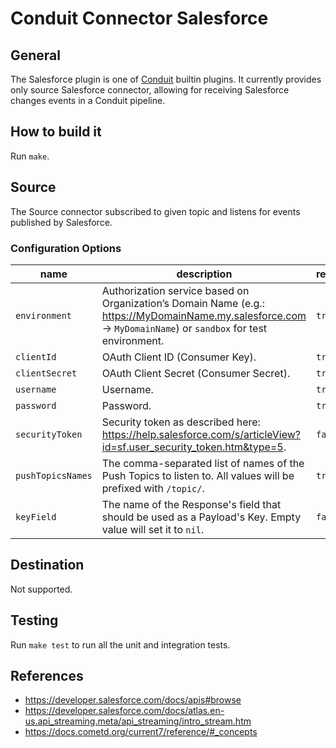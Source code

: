 # Conduit Connector Salesforce

## General

The Salesforce plugin is one of [Conduit](https://github.com/ConduitIO/conduit) builtin plugins.
It currently provides only source Salesforce connector, allowing for receiving Salesforce changes events in a Conduit pipeline.

## How to build it

Run `make`.

## Source

The Source connector subscribed to given topic and listens for events published by Salesforce.

### Configuration Options

| name              | description                                                                                                                                                   | required | default |
|-------------------|---------------------------------------------------------------------------------------------------------------------------------------------------------------|----------|---------|
| `environment`     | Authorization service based on Organization’s Domain Name (e.g.: https://MyDomainName.my.salesforce.com -> `MyDomainName`) or `sandbox` for test environment. | `true`   |         |
| `clientId`        | OAuth Client ID (Consumer Key).                                                                                                                               | `true`   |         |
| `clientSecret`    | OAuth Client Secret (Consumer Secret).                                                                                                                        | `true`   |         |
| `username`        | Username.                                                                                                                                                     | `true`   |         |
| `password`        | Password.                                                                                                                                                     | `true`   |         |
| `securityToken`   | Security token as described here: https://help.salesforce.com/s/articleView?id=sf.user_security_token.htm&type=5.                                             | `false`  |         |
| `pushTopicsNames` | The comma-separated list of names of the Push Topics to listen to. All values will be prefixed with `/topic/`.                                                | `true`   |         |
| `keyField`        | The name of the Response's field that should be used as a Payload's Key. Empty value will set it to `nil`.                                                    | `false`  | `Id`    |

## Destination

Not supported.

## Testing

Run `make test` to run all the unit and integration tests.

## References

- https://developer.salesforce.com/docs/apis#browse
- https://developer.salesforce.com/docs/atlas.en-us.api_streaming.meta/api_streaming/intro_stream.htm
- https://docs.cometd.org/current7/reference/#_concepts
